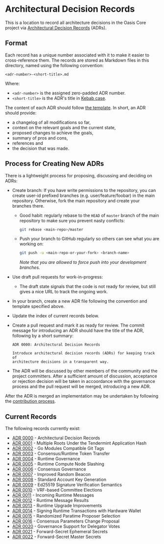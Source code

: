 # Architectural Decision Records

This is a location to record all architecture decisions in the Oasis Core
project via [Architectural Decision Records] (ADRs).

<!-- markdownlint-disable line-length -->
[Architectural Decision Records]: https://cognitect.com/blog/2011/11/15/documenting-architecture-decisions.html
<!-- markdownlint-enable line-length -->

## Format

Each record has a unique number associated with it to make it easier to
cross-reference them. The records are stored as Markdown files in this
directory, named using the following convention:

```
<adr-number>-<short-title>.md
```

Where:

* `<adr-number>` is the assigned zero-padded ADR number.
* `<short-title>` is the ADR's title in [Kebab case].

The content of each ADR should follow [the template]. In short, an ADR should
provide:

* a changelog of all modifications so far,
* context on the relevant goals and the current state,
* proposed changes to achieve the goals,
* summary of pros and cons,
* references and
* the decision that was made.

[Kebab case]: https://en.wikipedia.org/wiki/Letter_case#Special_case_styles
[the template]: template.md

## Process for Creating New ADRs

There is a lightweight process for proposing, discussing and deciding on ADRs:

* Create branch: If you have write permissions to the repository, you
  can create user-id prefixed branches (e.g. user/feature/foobar) in the main
  repository. Otherwise, fork the main repository and create your branches
  there.
  * Good habit: regularly rebase to the `HEAD` of `master` branch of the main
    repository to make sure you prevent nasty conflicts:

    ```bash
    git rebase <main-repo>/master
    ```

  * Push your branch to GitHub regularly so others can see what you are working
    on:

    ```bash
    git push -u <main-repo-or-your-fork> <branch-name>
    ```

    _Note that you are allowed to force push into your development branches._

* Use draft pull requests for work-in-progress:
  * The draft state signals that the code is not ready for review, but still
    gives a nice URL to track the ongoing work.

* In your branch, create a new ADR file following the convention and template
  specified above.
* Update the index of current records below.
* Create a pull request and mark it as ready for review. The commit message for
  introducing an ADR should have the title of the ADR, following by a short
  summary:

  ```
  ADR 0000: Architectural Decision Records

  Introduce architectural decision records (ADRs) for keeping track of
  architecture decisions in a transparent way.
  ```

* The ADR will be discussed by other members of the community and the project
  committers. After a sufficient amount of discussion, acceptance or rejection
  decision will be taken in accoordance with the governance process and the
  pull request will be merged, introducing a new ADR.

After the ADR is merged an implementation may be undertaken by following the
[contribution process].

<!-- markdownlint-disable line-length -->
[contribution process]:
  https://github.com/oasisprotocol/oasis-core/tree/master/CONTRIBUTING.md
<!-- markdownlint-enable line-length -->

## Current Records

The following records currently exist:

<!-- markdownlint-disable line-length -->
* [ADR 0000](0000-architectural-decision-records.md) - Architectural Decision Records
* [ADR 0001](0001-tm-multi-root-apphash.md) - Multiple Roots Under the Tendermint Application Hash
* [ADR 0002](0002-go-modules-compatible-git-tags.md) - Go Modules Compatible Git Tags
* [ADR 0003](0003-consensus-runtime-token-transfer.md) - Consensus/Runtime Token Transfer
* [ADR 0004](0004-runtime-governance.md) - Runtime Governance
* [ADR 0005](0005-runtime-compute-slashing.md) - Runtime Compute Node Slashing
* [ADR 0006](0006-consensus-governance.md) - Consensus Governance
* [ADR 0007](0007-improved-random-beacon.md) - Improved Random Beacon
* [ADR 0008](0008-standard-account-key-generation.md) - Standard Account Key Generation
* [ADR 0009](0009-ed25519-semantics.md) - Ed25519 Signature Verification Semantics
* [ADR 0010](0010-vrf-elections.md) - VRF-based Committee Elections
* [ADR 0011](0011-incoming-runtime-messages.md) - Incoming Runtime Messages
* [ADR 0012](0012-runtime-message-results.md) - Runtime Message Results
* [ADR 0013](0013-runtime-upgrades.md) - Runtime Upgrade Improvements
* [ADR 0014](0014-runtime-signing-tx-with-hardware-wallet.md) - Signing Runtime Transactions with Hardware Wallet
* [ADR 0015](0015-vrf-per-block-entropy.md) - Randomized Paratime Proposer Selection
* [ADR 0016](0016-consensus-parameters-change-proposal.md) - Consensus Parameters Change Proposal
* [ADR 0020](0020-governance-delegator-votes.md) - Governance Support for Delegator Votes
* [ADR 0021](0021-keymanager-ephemeral-secrets.md) - Forward-Secret Ephemeral Secrets
* [ADR 0022](0022-keymanager-master-secrets.md) - Forward-Secret Master Secrets
<!-- markdownlint-enable line-length -->
